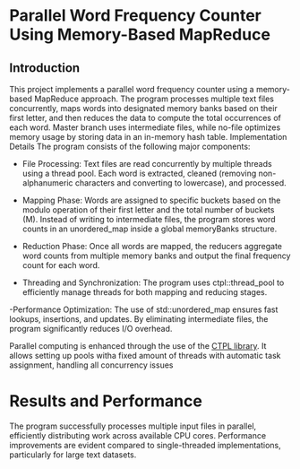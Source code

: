 # Parallel Word Frequency Counter Using Memory-Based MapReduce

## Introduction
This project implements a parallel word frequency counter using a memory-based MapReduce approach. The program processes multiple text files concurrently, maps words into designated memory banks based on their first letter, and then reduces the data to compute the total occurrences of each word.
Master branch uses intermediate files, while no-file optimizes memory usage by storing data in an in-memory hash table.
Implementation Details
The program consists of the following major components:

- File Processing: Text files are read concurrently by multiple threads using a thread pool. Each word is extracted, cleaned (removing non-alphanumeric characters and converting to lowercase), and processed.

- Mapping Phase: Words are assigned to specific buckets based on the modulo operation of their first letter and the total number of buckets (M). Instead of writing to intermediate files, the program stores word counts in an unordered_map inside a global memoryBanks structure.

- Reduction Phase: Once all words are mapped, the reducers aggregate word counts from multiple memory banks and output the final frequency count for each word.

- Threading and Synchronization: The program uses ctpl::thread_pool to efficiently manage threads for both mapping and reducing stages.

 -Performance Optimization: The use of std::unordered_map ensures fast lookups, insertions, and updates. By eliminating intermediate files, the program significantly reduces I/O overhead.
 
Parallel computing is enhanced through the use of the [CTPL library](https://github.com/vit-vit/CTPL). It allows setting up pools witha fixed amount of threads with automatic task assignment, handling all concurrency issues

# Results and Performance
The program successfully processes multiple input files in parallel, efficiently distributing work across available CPU cores.
Performance improvements are evident compared to single-threaded implementations, particularly for large text datasets.

